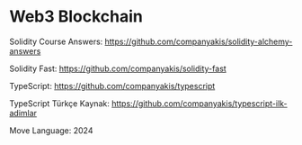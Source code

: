 # Web3 Blockchain

Solidity Course Answers:
https://github.com/companyakis/solidity-alchemy-answers

Solidity Fast:
https://github.com/companyakis/solidity-fast

TypeScript:
https://github.com/companyakis/typescript

TypeScript Türkçe Kaynak:
https://github.com/companyakis/typescript-ilk-adimlar

Move Language:
2024

